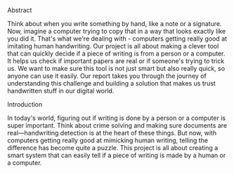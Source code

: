 Abstract

Think about when you write something by hand, like a note or a signature. Now, imagine a computer trying to copy that in a way that looks exactly like you did it. That's what we're dealing with - computers getting really good at imitating human handwriting. Our project is all about making a clever tool that can quickly decide if a piece of writing is from a person or a computer. It helps us check if important papers are real or if someone's trying to trick us. We want to make sure this tool is not just smart but also really quick, so anyone can use it easily. Our report takes you through the journey of understanding this challenge and building a solution that makes us trust handwritten stuff in our digital world.




Introduction

In today's world, figuring out if writing is done by a person or a computer is super important. Think about crime solving and making sure documents are real—handwriting detection is at the heart of these things. But now, with computers getting really good at mimicking human writing, telling the difference has become quite a puzzle. This project is all about creating a smart system that can easily tell if a piece of writing is made by a human or a computer.
















